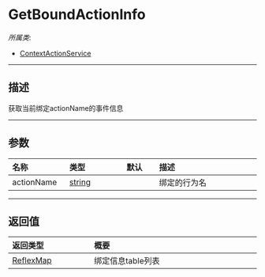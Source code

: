 # GetBoundActionInfo

*所属类*:
* [ContextActionService](/Api/Classes/Input/ContextActionService.md)
------------------------------------------------------------------------------------------
## 描述

获取当前绑定actionName的事件信息

------------------------------------------------------------------------------------------
## 参数

|<div style="width:100px">名称</div>|<div style="width:100px">类型</div>|<div style="width:50px">默认</div>|<div style="width:350px">描述</div>|
|:---|:---|:---|:---|
|actionName|[string](/Api/DataType/String.md)||绑定的行为名|

------------------------------------------------------------------------------------------
## 返回值

|<div style="width:150px">返回类型</div>|<div style="width:520px">概要</div>|
|:---|:---|
|[ReflexMap](/Api/Enums/ReflexMap.md)|绑定信息table列表|
